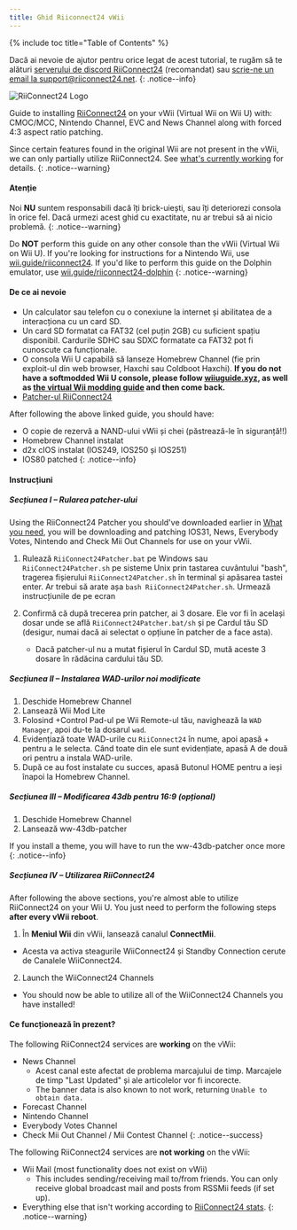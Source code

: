 ```yaml
---
title: Ghid Riiconnect24 vWii
---
```


{% include toc title="Table of Contents" %}

Dacă ai nevoie de ajutor pentru orice legat de acest tutorial, te rugăm să te alături [serverului de discord RiiConnect24](https://discord.gg/rc24) (recomandat) sau [scrie-ne un email la support@riiconnect24.net](mailto:support@riiconnect24.net).
{: .notice--info}

![RiiConnect24 Logo](/images/WiiRC24Logo.jpg)

Guide to installing [RiiConnect24](https://rc24.xyz) on your vWii (Virtual Wii on Wii U) with: CMOC/MCC, Nintendo Channel, EVC and News Channel along with forced 4:3 aspect ratio patching.

Since certain features found in the original Wii are not present in the vWii, we can only partially utilize RiiConnect24. See [what's currently working](#whats-currently-working) for details.
{: .notice--warning}

#### Atenție

Noi **NU** suntem responsabili dacă îți brick-uiești, sau îți deteriorezi consola în orice fel. Dacă urmezi acest ghid cu exactitate, nu ar trebui să ai nicio problemă.
{: .notice--warning}

Do **NOT** perform this guide on any other console than the vWii (Virtual Wii on Wii U). If you're looking for instructions for a Nintendo Wii, use [wii.guide/riiconnect24](riiconnect24). If you'd like to perform this guide on the Dolphin emulator, use [wii.guide/riiconnect24-dolphin](/riiconnect24-dolphin)
{: .notice--warning}

#### De ce ai nevoie

* Un calculator sau telefon cu o conexiune la internet și abilitatea de a interacționa cu un card SD.
* Un card SD formatat ca FAT32 (cel puțin 2GB) cu suficient spațiu disponibil. Cardurile SDHC sau SDXC formatate ca FAT32 pot fi cunoscute ca funcționale.
* O consola Wii U capabilă să lanseze Homebrew Channel (fie prin exploit-ul din web browser, Haxchi sau Coldboot Haxchi). **If you do not have a softmodded Wii U console, please follow [wiiuguide.xyz](https://wiiuguide.xyz), as well as [the virtual Wii modding guide](https://wiiuguide.xyz/#/vwii-modding) and then come back.**
* [Patcher-ul RiiConnect24](https://github.com/RiiConnect24/RiiConnect24-Patcher/releases)

After following the above linked guide, you should have:
* O copie de rezervă a NAND-ului vWii și chei (păstrează-le în siguranță!!)
* Homebrew Channel instalat
* d2x cIOS instalat (IOS249, IOS250 și IOS251)
* IOS80 patched
{: .notice--info}

#### Instrucțiuni

##### Secțiunea I – Rularea patcher-ului

Using the RiiConnect24 Patcher you should've downloaded earlier in [What you need](#what-you-need), you will be downloading and patching IOS31, News, Everybody Votes, Nintendo and Check Mii Out Channels for use on your vWii.

1. Rulează `RiiConnect24Patcher.bat` pe Windows sau `RiiConnect24Patcher.sh` pe sisteme Unix prin tastarea cuvântului "bash", tragerea fișierului `RiiConnect24Patcher.sh` în terminal și apăsarea tastei enter. Ar trebui să arate așa `bash RiiConnect24Patcher.sh`. Urmează instrucțiunile de pe ecran

2. Confirmă că după trecerea prin patcher, ai 3 dosare. Ele vor fi în același dosar unde se află `RiiConnect24Patcher.bat/sh` și pe Cardul tău SD (desigur, numai dacă ai selectat o opțiune în patcher de a face asta).
   - Dacă patcher-ul nu a mutat fișierul în Cardul SD, mută aceste 3 dosare în rădăcina cardului tău SD.

##### Secțiunea II – Instalarea WAD-urilor noi modificate

1. Deschide Homebrew Channel
2. Lansează Wii Mod Lite
3. Folosind +Control Pad-ul pe Wii Remote-ul tău, navighează la `WAD Manager`, apoi du-te la dosarul `wad`.
4. Evidențiază toate WAD-urile cu `RiiConnect24` în nume, apoi apasă + pentru a le selecta. Când toate din ele sunt evidențiate, apasă A de două ori pentru a instala WAD-urile.
5. După ce au fost instalate cu succes, apasă Butonul HOME pentru a ieși înapoi la Homebrew Channel.

##### Secțiunea III – Modificarea 43db pentru 16:9 (opțional)

1. Deschide Homebrew Channel
2. Lansează ww-43db-patcher

If you install a theme, you will have to run the ww-43db-patcher once more
{: .notice--info}

##### Secțiunea IV – Utilizarea RiiConnect24

After following the above sections, you're almost able to utilize RiiConnect24 on your Wii U. You just need to perform the following steps **after every vWii reboot**.

1. În **Meniul Wii** din vWii, lansează canalul **ConnectMii**.
* Acesta va activa steagurile WiiConnect24 și Standby Connection cerute de Canalele WiiConnect24.
2. Launch the WiiConnect24 Channels
* You should now be able to utilize all of the WiiConnect24 Channels you have installed!

#### Ce funcționează în prezent?
The following RiiConnect24 services are **working** on the vWii:
* News Channel
    * Acest canal este afectat de problema marcajului de timp. Marcajele de timp "Last Updated" și ale articolelor vor fi incorecte.
    * The banner data is also known to not work, returning `Unable to obtain data.`
* Forecast Channel
* Nintendo Channel
* Everybody Votes Channel
* Check Mii Out Channel / Mii Contest Channel
{: .notice--success}

The following RiiConnect24 services are **not working** on the vWii:
* Wii Mail (most functionality does not exist on vWii)
    * This includes sending/receiving mail to/from friends. You can only receive global broadcast mail and posts from RSSMii feeds (if set up).
* Everything else that isn't working according to [RiiConnect24 stats](https://rc24.xyz/stats/index.html).
{: .notice--warning}